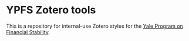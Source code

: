 # YPFS Zotero tools
This is a repository for internal-use Zotero styles for the [Yale Program on Financial Stability](https://som.yale.edu/faculty-research-centers/centers-initiatives/program-on-financial-stability).